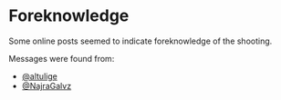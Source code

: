 # Foreknowledge

Some online posts seemed to indicate foreknowledge of the shooting.

Messages were found from:

- [@altulige](foreknowledge/altulige.md)
- [@NajraGalvz](foreknowledge/NajraGalvz.md)
